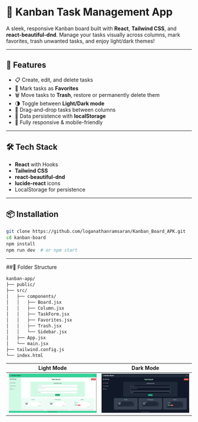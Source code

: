 # 🧠 Kanban Task Management App

A sleek, responsive Kanban board built with **React**, **Tailwind CSS**, and **react-beautiful-dnd**. Manage your tasks visually across columns, mark favorites, trash unwanted tasks, and enjoy light/dark themes!

---

## 🚀 Features

- 📋 Create, edit, and delete tasks
- 📌 Mark tasks as **Favorites**
- 🗑️ Move tasks to **Trash**, restore or permanently delete them
- 🌗 Toggle between **Light/Dark mode**
- 🔀 Drag-and-drop tasks between columns
- 💾 Data persistence with **localStorage**
- 📱 Fully responsive & mobile-friendly

---

## 🛠️ Tech Stack

- **React** with Hooks
- **Tailwind CSS**
- **react-beautiful-dnd**
- **lucide-react** icons
- LocalStorage for persistence

---

## 📦 Installation

```bash
git clone https://github.com/loganathanramsaran/Kanban_Board_APK.git
cd kanban-board
npm install
npm run dev  # or npm start
```
---
##📁 Folder Structure
```
kanban-app/
├── public/
├── src/
│   ├── components/
│   │   ├── Board.jsx
│   │   ├── Column.jsx
│   │   ├── TaskForm.jsx
│   │   ├── Favorites.jsx
│   │   ├── Trash.jsx
│   │   └── Sidebar.jsx
│   ├── App.jsx
│   └── main.jsx
├── tailwind.config.js
└── index.html
```
| Light Mode                             | Dark Mode                            |
| -------------------------------------- | ------------------------------------ |
| ![light-mode](/screenshots/light.PNG) | ![dark-mode](/screenshots/dark.PNG) |
